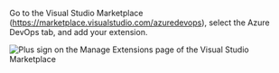 Go to the Visual Studio Marketplace (https://marketplace.visualstudio.com/azuredevops), select the Azure DevOps tab, 
and add your extension.

![Plus sign on the Manage Extensions page of the Visual Studio Marketplace](../../get-started/_img/add-extension.png)
